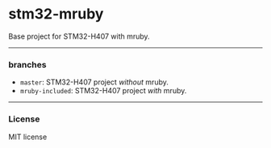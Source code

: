 stm32-mruby
===========

Base project for STM32-H407 with mruby.

--------
### branches
+	`master`:
	STM32-H407 project *without* mruby.
+	`mruby-included`:
	STM32-H407 project *with* mruby.

--------
### License
MIT license
